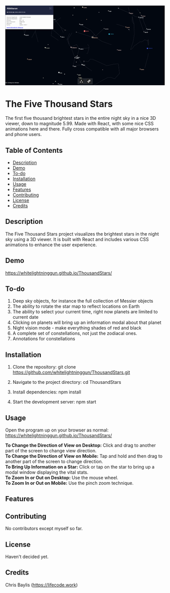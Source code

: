 ![Screenshot of the Thousand Stars in action](https://github.com/whitelightninggun/ThousandStars/blob/main/fivethousandstars.PNG)

# The Five Thousand Stars

The first five thousand brightest stars in the entire night sky in a nice 3D viewer, down to magnitude 5.99. Made with React, with some nice CSS animations here and there. Fully cross compatible with all major browsers and phone users.

## Table of Contents

- [Description](#description)
- [Demo](#demo)
- [To-do](#to-do)
- [Installation](#installation)
- [Usage](#usage)
- [Features](#features)
- [Contributing](#contributing)
- [License](#license)
- [Credits](#credits)

## Description

The Five Thousand Stars project visualizes the brightest stars in the night sky using a 3D viewer. It is built with React and includes various CSS animations to enhance the user experience.

## Demo

https://whitelightninggun.github.io/ThousandStars/

## To-do

1. Deep sky objects, for instance the full collection of Messier objects
2. The ability to rotate the star map to reflect locations on Earth
3. The ability to select your current time, right now planets are limited to current date
4. Clicking on planets will bring up an information modal about that planet
5. Night vision mode - make everything shades of red and black
6. A complete set of constellations, not just the zodiacal ones.
7. Annotations for constellations

## Installation

1. Clone the repository:
   git clone https://github.com/whitelightninggun/ThousandStars.git

2. Navigate to the project directory:
   cd ThousandStars

3. Install dependencies:
   npm install

4. Start the development server:
   npm start

## Usage

Open the program up on your browser as normal: https://whitelightninggun.github.io/ThousandStars/

**To Change the Direction of View on Desktop:** Click and drag to another part of the screen to change view direction.<br>
**To Change the Direction of View on Mobile:** Tap and hold and then drag to another part of the screen to change direction.<br>
**To Bring Up Information on a Star:** Click or tap on the star to bring up a modal window displaying the vital stats.<br>
**To Zoom In or Out on Desktop:** Use the mouse wheel.<br>
**To Zoom In or Out on Mobile:** Use the pinch zoom technique.<br>

## Features

## Contributing

No contributors except myself so far.

## License

Haven't decided yet.

## Credits

Chris Baylis (https://lifecode.work)
